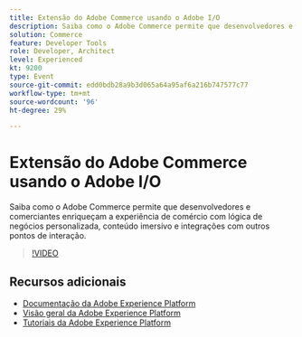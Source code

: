 ```yaml
---
title: Extensão do Adobe Commerce usando o Adobe I/O
description: Saiba como o Adobe Commerce permite que desenvolvedores e comerciantes enriqueçam a experiência de comércio com lógica de negócios personalizada, conteúdo imersivo e integrações com outros pontos de interação.
solution: Commerce
feature: Developer Tools
role: Developer, Architect
level: Experienced
kt: 9200
type: Event
source-git-commit: edd0bdb28a9b3d065a64a95af6a216b747577c77
workflow-type: tm+mt
source-wordcount: '96'
ht-degree: 29%

---
```


# Extensão do Adobe Commerce usando o Adobe I/O

Saiba como o Adobe Commerce permite que desenvolvedores e comerciantes enriqueçam a experiência de comércio com lógica de negócios personalizada, conteúdo imersivo e integrações com outros pontos de interação.

>[!VIDEO](https://video.tv.adobe.com/v/337727/?quality=12&learn=on&hidetitle=true)

## Recursos adicionais

- [Documentação da Adobe Experience Platform](https://experienceleague.adobe.com/docs/experience-platform.html)
- [Visão geral da Adobe Experience Platform](https://experienceleague.adobe.com/docs/experience-platform/landing/home.html?lang=pt-BR)
- [Tutoriais da Adobe Experience Platform](https://experienceleague.adobe.com/docs/platform-learn/tutorials/overview.html?lang=pt-BR)
